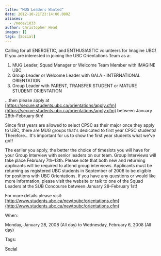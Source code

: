 ```yaml
---
title: "MUG Leaders Wanted"
date: 2012-10-21T23:14:00.000Z
aliases:
  - /node/1033
author: Christopher Head
images: []
tags: [Social]
---
```


Calling for all ENERGETIC, and ENTHUSIASTIC volunteers for Imagine UBC!  
If you are interested in joining the UBC Orientations Team as a:

1.  MUG Leader, Squad Manager or Welcome Team Member with IMAGINE UBC
2.  Group Leader or Welcome Leader with GALA - INTERNATIONAL ORIENTATION
3.  Group Leader with PARENT, TRANSFER STUDENT or MATURE STUDENT ORIENTATION

…then please apply at [https://secure.students.ubc.ca/orientations/apply.cfm](https://secure.students.ubc.ca/orientations/apply.cfm) between January 28th–February 6th!

Since first years are allowed to select CPSC as their major once they apply to UBC, there are MUG groups that's dedicated to first year CPSC students! Therefore… It's important for us to show the first year students what we've got!

The earlier you apply, the better the choice of timeslots you will have for your Group Interview with senior leaders on our team. Group Interviews will take place February 7th–13th. Please note that both new and returning applicants will be required to attend group interviews. Applicants must be returning as registered UBC students in September of 2008 to be eligible for positions with UBC Orientations. If you have any questions or would like more information, please visit the website or talk to one of the Squad Leaders at the SUB Concourse between January 28–February 1st!

For more details please visit: [http://www.students.ubc.ca/newtoubc/orientations.cfm](http://www.students.ubc.ca/newtoubc/orientations.cfm)

When: 

Monday, January 28, 2008 (All day) to Wednesday, February 6, 2008 (All day)

Tags: 

[Social](/social)
